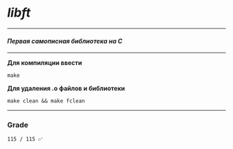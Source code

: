 # ___libft___
___
#### _Первая самописная библиотека на C_
___
____Для компиляции ввести____
	
	make
____Для удаления .o файлов и библиотеки____
	
	make clean && make fclean
---
### Grade
	
	115 / 115 ✅
